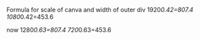 Formula for scale of canva and width of outer div
1920*0.42=807.4
1080*0.42=453.6


now
1280*0.63=807.4
720*0.63=453.6